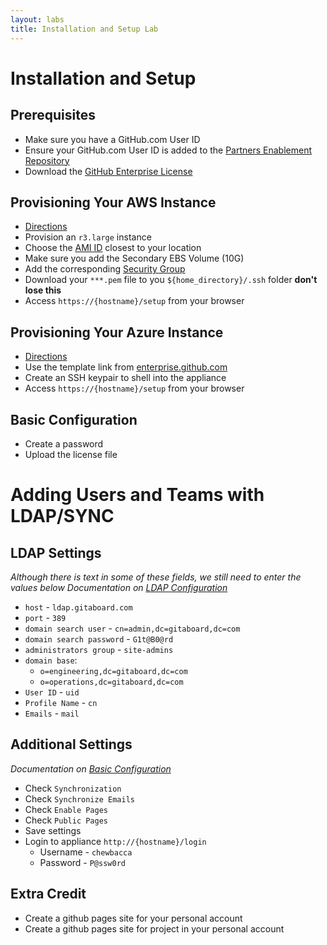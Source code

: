```yaml
---
layout: labs
title: Installation and Setup Lab
---
```


# Installation and Setup

## Prerequisites
- Make sure you have a GitHub.com User ID
- Ensure your GitHub.com User ID is added to the [Partners Enablement Repository](https://github.com/githubpartners/enablement)
- Download the [GitHub Enterprise License](https://github-partner-enablement.herokuapp.com/license/github-enterprise.ghl)

## Provisioning Your AWS Instance
- [Directions](https://help.github.com/enterprise/admin/guides/installation/installing-github-enterprise-on-aws/#requirements)
- Provision an `r3.large` instance
- Choose the [AMI ID](https://help.github.com/enterprise/admin/guides/installation/installing-github-enterprise-on-aws/#selecting-the-github-enterprise-ami) closest to your location
- Make sure you add the Secondary EBS Volume (10G)
- Add the corresponding [Security Group](https://help.github.com/enterprise/admin/guides/installation/installing-github-enterprise-on-aws/#creating-a-security-group)
- Download your `***.pem` file to you `${home_directory}/.ssh` folder **don't lose this**
- Access `https://{hostname}/setup` from your browser

## Provisioning Your Azure Instance
- [Directions](https://help.github.com/enterprise/admin/guides/installation/installing-github-enterprise-on-azure/)
- Use the template link from [enterprise.github.com](https://enterprise.github.com)
- Create an SSH keypair to shell into the appliance
- Access `https://{hostname}/setup` from your browser

## Basic Configuration
- Create a password
- Upload the license file

# Adding Users and Teams with LDAP/SYNC

## LDAP Settings

_Although there is text in some of these fields, we still need to enter the values below_
_Documentation on [LDAP Configuration](https://help.github.com/enterprise/admin/guides/user-management/using-ldap/)_

- `host` - `ldap.gitaboard.com`
- `port` - `389`
- `domain search user` - `cn=admin,dc=gitaboard,dc=com`
- `domain search password` - `G1t@B0@rd`
- `administrators group` - `site-admins`
- `domain base`:
  - `o=engineering,dc=gitaboard,dc=com`
  - `o=operations,dc=gitaboard,dc=com`
- `User ID` - `uid`
- `Profile Name` - `cn`
- `Emails` - `mail`

## Additional Settings

_Documentation on [Basic Configuration](https://help.github.com/enterprise/admin/guides/installation/basic-configuration/)_

- Check `Synchronization`
- Check `Synchronize Emails`
- Check `Enable Pages`
- Check `Public Pages`
- Save settings
- Login to appliance `http://{hostname}/login`
  - Username - `chewbacca`
  - Password - `P@ssw0rd`

## Extra Credit
- Create a github pages site for your personal account
- Create a github pages site for project in your personal account
